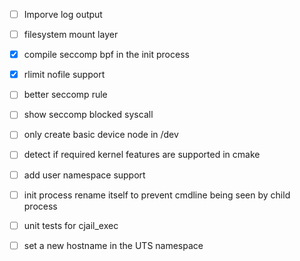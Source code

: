  - [ ] Imporve log output
 - [ ] filesystem mount layer
 - [x] compile seccomp bpf in the init process
 - [x] rlimit nofile support
 - [ ] better seccomp rule
 - [ ] show seccomp blocked syscall
 - [ ] only create basic device node in /dev
 - [ ] detect if required kernel features are supported in cmake
 - [ ] add user namespace support
 - [ ] init process rename itself to prevent cmdline being seen by child process
 - [ ] unit tests for cjail_exec
 - [ ] set a new hostname in the UTS namespace

